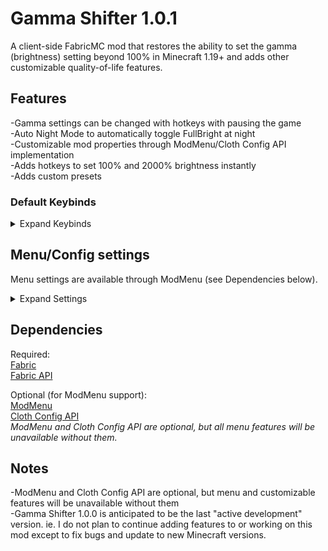 # Gamma Shifter 1.0.1
A client-side FabricMC mod that restores the ability to set the gamma (brightness) setting beyond 100% in Minecraft 1.19+ and adds other customizable quality-of-life features.

## Features
-Gamma settings can be changed with hotkeys with pausing the game<br>
-Auto Night Mode to automatically toggle FullBright at night <br>
-Customizable mod properties through ModMenu/Cloth Config API implementation <br>
-Adds hotkeys to set 100% and 2000% brightness instantly <br>
-Adds custom presets <br>

### Default Keybinds

<details>
    <summary>Expand Keybinds</summary>

***Decrease brightness (25% by default)***<br>
Keybind: `-` <br>

***Increase brightness (25% by default)***<br>
Keybind: `=`<br>

***Set vanilla max brightness (100%)***<br>
Keybind: `[` <br>

***Set max brightness (2000%)***<br>
Keybind: `]` <br>

***Toggle effects***<br>
Keybind: `G` <br>

***Preset 1 (500% by default)***<br>
Keybind: `;`<br>

***Preset 2 (1000% by default)***<br>
Keybind: `'unbound'`<br>

***Show current gamma***<br>
Keybind: `m`<br>

</details>


## Menu/Config settings
Menu settings are available through ModMenu (see Dependencies below).<br>

<details>
    <summary>Expand Settings</summary>

### General
***Enable mod effects*** <br>
Toggles mod effects on/off<br><br>
***Custom gamma (%)*** <br>
Sets the current gamma<br><br>
***Gamma change per input (%)*** <br>
Sets the amount that the gamma value changes by when the increase/decrease gamma key is pressed<br><br>
***Always start enabled*** <br>
Whether the mod will always start enabled or if it starts in the state the game previously closed in<br><br>
***Snap to change per input*** <br>
Whether gamma changes will snap to the nearest multiple of the current change-per-input<br><br>
***Always save custom gamma*** <br>
Whether the custom gamma (>=100%) will always be saved to options.txt, regardless of if the mod is enabled<br><br>
***Enforce maximum/minimum gamma*** <br>
Whether gamma values are clamped to Gamma Shifter's max/min values (0% - 2000%)<br><br>
***Disable during Darkness effect*** <br>
Temporarily disables gamma effects when the Darkness effect is applied to reduce visual anomalies <br>

### HUD
***Enable Silent Mode***<br>
Disables all HUD elements<br><br>
***Show hotbar message***<br>
Enables/disables hotbar message when the gamma is changed by a keypress. <br><br>
***Display current gamma overlay***<br>
Shows the brightness at all times in the corner of the screen<br><br>
***HUD text colour***<br>
Sets a custom colour for the text in HUD elements<br><br>
***HUD location***<br>
Sets the corner of the screen that the persistent overlay is in<br><br>

### Auto Night Mode
***Enable Auto Night Mode***<br>
Automatically increases and decreases brightness at dusk and dawn<br><br>
***Night Mode Gamma***<br>
The brightness will be set when Night Mode turns on<br><br>

### Presets
***Preset 1 (%)*** <br>
A preset to immediately set a specific gamma value<br><br>
***Preset 2 (%)*** <br>
A preset to immediately set a specific gamma value<br>

</details>

## Dependencies
Required: <br>
[Fabric](https://fabricmc.net/) <br>
[Fabric API](https://modrinth.com/mod/fabric-api) <br>

Optional (for ModMenu support): <br>
[ModMenu](https://modrinth.com/mod/modmenu) <br>
[Cloth Config API](https://modrinth.com/mod/cloth-config) <br>
*ModMenu and Cloth Config API are optional, but all menu features will be unavailable without them.*


## Notes
-ModMenu and Cloth Config API are optional, but menu and customizable features will be unavailable without them <br>
-Gamma Shifter 1.0.0 is anticipated to be the last "active development" version. ie. I do not plan to continue adding features to or working on this mod except to fix bugs and update to new Minecraft versions. <br>